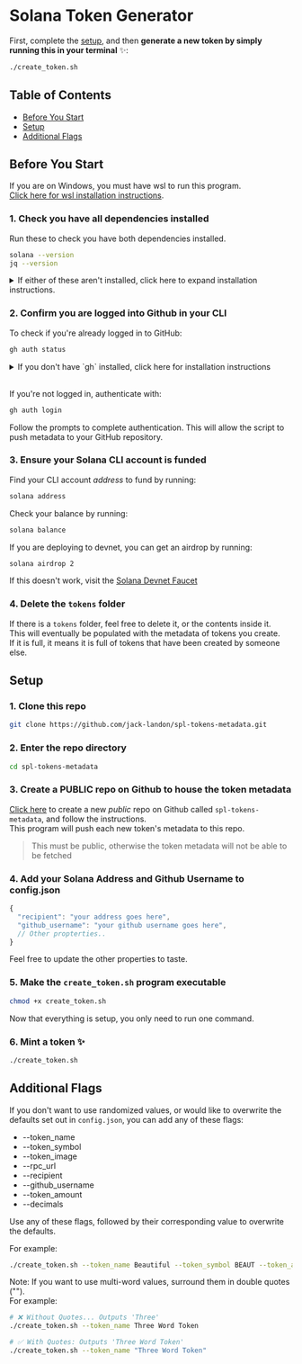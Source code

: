 # Solana Token Generator

First, complete the [setup](#setup), and then **generate a new token by simply running this in your terminal** ✨:

```bash
./create_token.sh
```

## Table of Contents

- [Before You Start](#before-you-start)
- [Setup](#setup)
- [Additional Flags](#additional-flags)

## Before You Start

If you are on Windows, you must have wsl to run this program.
<br />
[Click here for wsl installation instructions](https://learn.microsoft.com/en-us/windows/wsl/install).

### 1. Check you have all dependencies installed

Run these to check you have both dependencies installed.

```bash
solana --version
jq --version
```

<details>
<summary>
If either of these aren't installed, click here to expand installation instructions.
</summary>

#### 1. Solana CLI

Install the Solana CLI by running:

```bash
curl --proto '=https' --tlsv1.2 -sSfL https://solana-install.solana.workers.dev | bash
```

[Visit the official Solana installation guide if you have any issues](https://solana.com/docs/intro/installation).

#### 2. jq

Install the lightweight `jq` package by running:

```bash
# macOS
brew install jq

# Linux (Debian/Ubuntu) and WSL
sudo apt install jq
```

</details>

### 2. Confirm you are logged into Github in your CLI

To check if you're already logged in to GitHub:

```bash
gh auth status
```

<details>
<summary>
If you don't have `gh` installed, click here for installation instructions
</summary>

Install `gh` by running the following:

```bash
# macOS
brew install gh
```

For WSL and Linux users, [click here to install the Github CLI](https://github.com/cli/cli/blob/trunk/docs/install_linux.md)

</details>

<br />

If you're not logged in, authenticate with:

```bash
gh auth login
```

Follow the prompts to complete authentication. This will allow the script to push metadata to your GitHub repository.

### 3. Ensure your Solana CLI account is funded

Find your CLI account _address_ to fund by running:

```bash
solana address
```

Check your balance by running:

```bash
solana balance
```

If you are deploying to devnet, you can get an airdrop by running:

```bash
solana airdrop 2
```

If this doesn't work, visit the [Solana Devnet Faucet](https://faucet.solana.com/)

### 4. Delete the `tokens` folder

If there is a `tokens` folder, feel free to delete it, or the contents inside it.<br />
This will eventually be populated with the metadata of tokens you create.<br />
If it is full, it means it is full of tokens that have been created by someone else.

## Setup

### 1. Clone this repo

```bash
git clone https://github.com/jack-landon/spl-tokens-metadata.git
```

### 2. Enter the repo directory

```bash
cd spl-tokens-metadata
```

### 3. Create a PUBLIC repo on Github to house the token metadata

[Click here](https://github.com/new) to create a new _public_ repo on Github called `spl-tokens-metadata`, and follow the instructions.<br />
This program will push each new token's metadata to this repo.

> This must be public, otherwise the token metadata will not be able to be fetched

### 4. Add your Solana Address and Github Username to config.json

```js
{
  "recipient": "your address goes here",
  "github_username": "your github username goes here",
  // Other propterties..
}
```

Feel free to update the other properties to taste.

### 5. Make the `create_token.sh` program executable

```bash
chmod +x create_token.sh
```

Now that everything is setup, you only need to run one command.

### 6. Mint a token ✨

```bash
./create_token.sh
```

## Additional Flags

If you don't want to use randomized values, or would like to overwrite the defaults set out in `config.json`, you can add any of these flags:

- --token_name
- --token_symbol
- --token_image
- --rpc_url
- --recipient
- --github_username
- --token_amount
- --decimals

Use any of these flags, followed by their corresponding value to overwrite the defaults.

For example:

```bash
./create_token.sh --token_name Beautiful --token_symbol BEAUT --token_amount 5000000000
```

Note: If you want to use multi-word values, surround them in double quotes ("").<br />
For example:

```bash
# ❌ Without Quotes... Outputs 'Three'
./create_token.sh --token_name Three Word Token

# ✅ With Quotes: Outputs 'Three Word Token'
./create_token.sh --token_name "Three Word Token"
```
